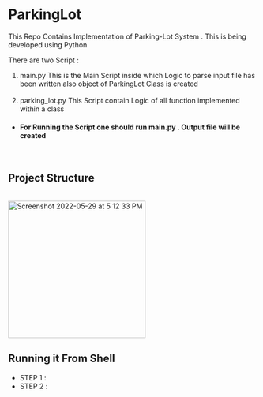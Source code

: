 # ParkingLot
<p> This Repo Contains Implementation of Parking-Lot System . This is being developed using Python </p> 
There are two Script : 
<br> 
<ol> 
<li > main.py This is the Main Script inside which Logic to parse input file has been written also object of ParkingLot Class is created </li> 
<br> 
<li> parking_lot.py  This Script contain Logic of all function implemented within a class </li> 
 </ol> 

<h4>
<ul>
<li>   For Running the Script one should run main.py . Output file will be created </li>

</h4> 
 </ul> 
<br>

<h2> Project Structure </h2> 
<br> 

<img width="278" alt="Screenshot 2022-05-29 at 5 12 33 PM" src="https://user-images.githubusercontent.com/40159239/170866173-91db483d-36bc-42e8-a245-d63fc1f4c326.png">





<h2> Running it From Shell </h2> 
<ul>
 <li> STEP 1 : <br> 
  

</li> 
 
 <li> STEP 2 : <br> 
  
  
 </li> 


